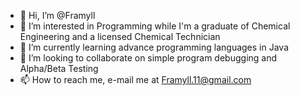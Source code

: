 - 👋 Hi, I’m @Framyll
- 👀 I’m interested in Programming while I'm a graduate of Chemical Engineering and a licensed Chemical Technician
- 🌱 I’m currently learning advance programming languages in Java
- 💞️ I’m looking to collaborate on simple program debugging and Alpha/Beta Testing
- 📫 How to reach me, e-mail me at Framyll.11@gmail.com

<!---
Framyll/Framyll is a ✨ special ✨ repository because its `README.md` (this file) appears on your GitHub profile.
You can click the Preview link to take a look at your changes.
--->

